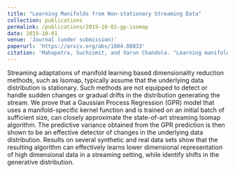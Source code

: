 ```yaml
---
title: "Learning Manifolds from Non-stationary Streaming Data"
collection: publications
permalink: /publications/2019-10-01-gp-isomap
date: 2019-10-01
venue: 'Journal (under submission)'
paperurl: 'https://arxiv.org/abs/1804.08833'
citation: 'Mahapatra, Suchismit, and Varun Chandola. "Learning manifolds from non-stationary streaming data." arXiv preprint arXiv:1804.08833 (2018).'
---
```

Streaming adaptations of manifold learning based dimensionality reduction methods, such as Isomap, typically assume that the underlying data distribution is stationary. Such methods are not equipped to detect or handle sudden changes or gradual drifts in the distribution generating the stream. We prove that a Gaussian Process Regression (GPR) model that uses a manifold-specific kernel function and is trained on an initial batch of sufficient size, can closely approximate the state-of-art streaming Isomap algorithm. The predictive variance obtained from the GPR prediction is then shown to be an effective detector of changes in the underlying data distribution. Results on several synthetic and real data sets show that the resulting algorithm can effectively learns lower dimensional representation of high dimensional data in a streaming setting, while identify shifts in the generative distribution.